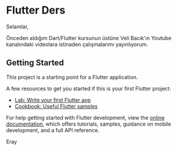 # Flutter Ders

Selamlar,

Önceden aldığım Dart/Flutter kursunun üstüne Veli Bacık'ın Youtube kanalındaki videolara istinaden çalışmalarımı yayınlıyorum.

## Getting Started

This project is a starting point for a Flutter application.

A few resources to get you started if this is your first Flutter project:

- [Lab: Write your first Flutter app](https://docs.flutter.dev/get-started/codelab)
- [Cookbook: Useful Flutter samples](https://docs.flutter.dev/cookbook)

For help getting started with Flutter development, view the
[online documentation](https://docs.flutter.dev/), which offers tutorials,
samples, guidance on mobile development, and a full API reference.

Eray
